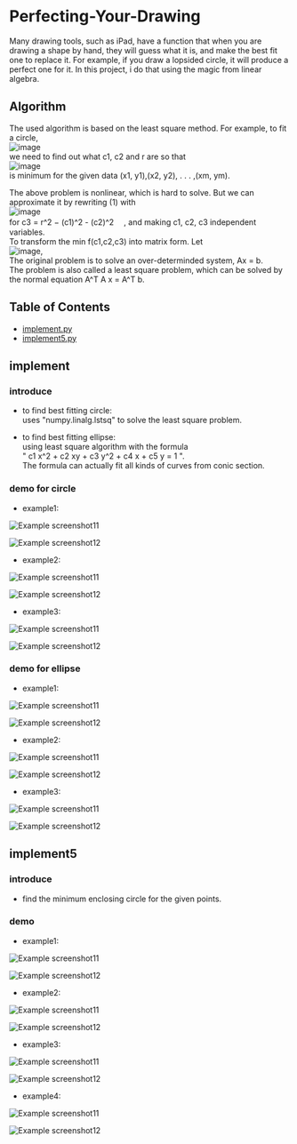 # Perfecting-Your-Drawing
Many drawing tools, such as iPad, have a function that when you are drawing a shape by hand, they will guess what it is, and make the best fit one to replace it. For example, if you draw a lopsided circle, it will produce a perfect one for it. In this project, i do that using the magic from linear algebra.  

## Algorithm
The used algorithm is based on the least square method. For example, to fit a circle,  
![image](https://user-images.githubusercontent.com/86723888/153364598-f3b6ccd5-517f-4522-8d44-4a78b58d0662.png)  
we need to find out what c1, c2 and r are so that  
![image](https://user-images.githubusercontent.com/86723888/153364708-0ac23f24-98f1-4231-a81d-de941a54ae28.png)  
is minimum for the given data (x1, y1),(x2, y2), . . . ,(xm, ym).  
  
  
The above problem is nonlinear, which is hard to solve. But we can approximate it by rewriting (1) with  
![image](https://user-images.githubusercontent.com/86723888/153364853-bddbac53-246b-4aa1-afce-04be47535581.png)  
for c3 = r^2 − (c1)^2 - (c2)^2　 , and making c1, c2, c3 independent variables.  
To transform the min f(c1,c2,c3) into matrix form. Let  
![image](https://user-images.githubusercontent.com/86723888/153365259-b7b70e00-33c4-4f4d-82ca-d5db978e0ee5.png),  
The original problem is to solve an over-determinded system, Ax = b.  
The problem is also called a least square problem, which can be solved by the normal equation A^T A x = A^T b.




## Table of Contents
* [implement.py](#implement)
* [implement5.py](#implement5)



## implement
### introduce
- to find best fitting circle:  
uses "numpy.linalg.lstsq" to solve the least square problem.

- to find best fitting ellipse:  
using least square algorithm with the formula   
" c1 x^2 + c2 xy + c3 y^2 + c4 x + c5 y  =  1 ".  
The formula can actually fit all kinds of curves from conic section.


### demo for circle
- example1:

![Example screenshot11](./img/hand_draw_circle1.png)

![Example screenshot12](./img/hand_draw_circle1_output.png)

- example2:

![Example screenshot11](./img/hand_draw_circle2.png)

![Example screenshot12](./img/hand_draw_circle2_output.png)

- example3:

![Example screenshot11](./img/hand_draw_circle3.png)

![Example screenshot12](./img/hand_draw_circle3_output.png)



### demo for ellipse
- example1:

![Example screenshot11](./img/hand_draw_ellipse1.png)

![Example screenshot12](./img/hand_draw_ellipse1_output.png)

- example2:

![Example screenshot11](./img/hand_draw_ellipse2.png)

![Example screenshot12](./img/hand_draw_ellipse2_output.png)

- example3:

![Example screenshot11](./img/hand_draw_ellipse3.png)

![Example screenshot12](./img/hand_draw_ellipse3_output.png)



## implement5
### introduce
- find the minimum enclosing circle for the given points.


### demo
- example1:

![Example screenshot11](./img/points1.png)

![Example screenshot12](./img/points1_output.png)

- example2:

![Example screenshot11](./img/points2.png)

![Example screenshot12](./img/points2_output.png)

- example3:

![Example screenshot11](./img/points4.png)

![Example screenshot12](./img/points4_output.png)

- example4:

![Example screenshot11](./img/points5.png)

![Example screenshot12](./img/points5_output.png)
